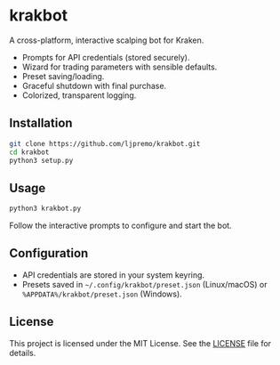 # krakbot

A cross-platform, interactive scalping bot for Kraken.
- Prompts for API credentials (stored securely).
- Wizard for trading parameters with sensible defaults.
- Preset saving/loading.
- Graceful shutdown with final purchase.
- Colorized, transparent logging.

## Installation

```bash
git clone https://github.com/ljpremo/krakbot.git
cd krakbot
python3 setup.py
```

## Usage

```bash
python3 krakbot.py
```

Follow the interactive prompts to configure and start the bot.

## Configuration

- API credentials are stored in your system keyring.
- Presets saved in `~/.config/krakbot/preset.json` (Linux/macOS) or `%APPDATA%/krakbot/preset.json` (Windows).

## License

This project is licensed under the MIT License. See the [LICENSE](LICENSE) file for details.
